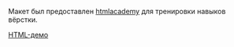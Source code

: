 Макет был предоставлен [htmlacademy](http://htmlacademy.ru) для тренировки навыков вёрстки.

[HTML-демо](http://30621.selcdn.ru/justtest/joremipsum/index.html)